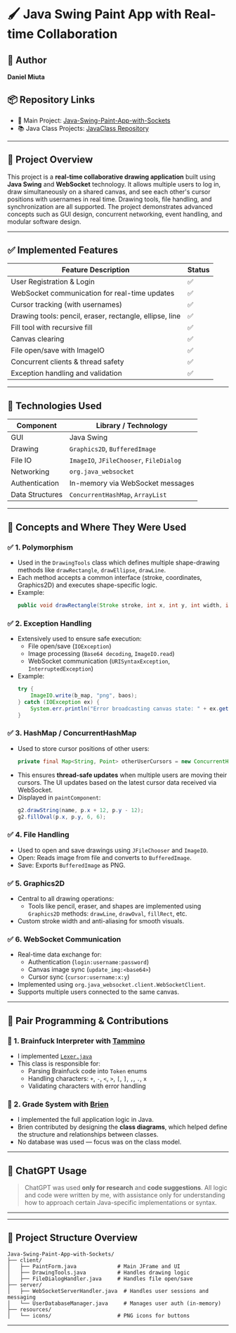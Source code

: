 # 🖌️ Java Swing Paint App with Real-time Collaboration

## 👤 Author  
**Daniel Miuta**

## 📦 Repository Links  
- 🎨 Main Project: [Java-Swing-Paint-App-with-Sockets](https://github.com/DanielMiuta24/Java-Swing-Paint-App-with-Sockets)  
- 📚 Java Class Projects: [JavaClass Repository](https://github.com/DanielMiuta24/JavaClass)

---

## 📘 Project Overview

This project is a **real-time collaborative drawing application** built using **Java Swing** and **WebSocket** technology. It allows multiple users to log in, draw simultaneously on a shared canvas, and see each other's cursor positions with usernames in real time. Drawing tools, file handling, and synchronization are all supported. The project demonstrates advanced concepts such as GUI design, concurrent networking, event handling, and modular software design.

---

## ✅ Implemented Features

| Feature Description                                      | Status |
|----------------------------------------------------------|--------|
| User Registration & Login                                | ✅     |
| WebSocket communication for real-time updates            | ✅     |
| Cursor tracking (with usernames)                         | ✅     |
| Drawing tools: pencil, eraser, rectangle, ellipse, line  | ✅     |
| Fill tool with recursive fill                            | ✅     |
| Canvas clearing                                          | ✅     |
| File open/save with ImageIO                              | ✅     |
| Concurrent clients & thread safety                       | ✅     |
| Exception handling and validation                        | ✅     |

---

## 🧠 Technologies Used

| Component        | Library / Technology                   |
|------------------|----------------------------------------|
| GUI              | Java Swing                             |
| Drawing          | `Graphics2D`, `BufferedImage`          |
| File IO          | `ImageIO`, `JFileChooser`, `FileDialog`|
| Networking       | `org.java_websocket`                   |
| Authentication   | In-memory via WebSocket messages       |
| Data Structures  | `ConcurrentHashMap`, `ArrayList`       |

---

## 📍 Concepts and Where They Were Used

### ✅ 1. **Polymorphism**
- Used in the `DrawingTools` class which defines multiple shape-drawing methods like `drawRectangle`, `drawEllipse`, `drawLine`.
- Each method accepts a common interface (stroke, coordinates, Graphics2D) and executes shape-specific logic.
- Example:
  ```java
  public void drawRectangle(Stroke stroke, int x, int y, int width, int height, Graphics2D g) { ... }
  ```

### ✅ 2. **Exception Handling**
- Extensively used to ensure safe execution:
  - File open/save (`IOException`)
  - Image processing (`Base64 decoding`, `ImageIO.read`)
  - WebSocket communication (`URISyntaxException`, `InterruptedException`)
- Example:
  ```java
  try {
      ImageIO.write(b_map, "png", baos);
  } catch (IOException ex) {
      System.err.println("Error broadcasting canvas state: " + ex.getMessage());
  }
  ```

### ✅ 3. **HashMap / ConcurrentHashMap**
- Used to store cursor positions of other users:
  ```java
  private final Map<String, Point> otherUserCursors = new ConcurrentHashMap<>();
  ```
- This ensures **thread-safe updates** when multiple users are moving their cursors. The UI updates based on the latest cursor data received via WebSocket.
- Displayed in `paintComponent`:
  ```java
  g2.drawString(name, p.x + 12, p.y - 12);
  g2.fillOval(p.x, p.y, 6, 6);
  ```

### ✅ 4. **File Handling**
- Used to open and save drawings using `JFileChooser` and `ImageIO`.
- Open: Reads image from file and converts to `BufferedImage`.
- Save: Exports `BufferedImage` as PNG.

### ✅ 5. **Graphics2D**
- Central to all drawing operations:
  - Tools like pencil, eraser, and shapes are implemented using `Graphics2D` methods: `drawLine`, `drawOval`, `fillRect`, etc.
- Custom stroke width and anti-aliasing for smooth visuals.

### ✅ 6. **WebSocket Communication**
- Real-time data exchange for:
  - Authentication (`login:username:password`)
  - Canvas image sync (`update_img:<base64>`)
  - Cursor sync (`cursor:username:x:y`)
- Implemented using `org.java_websocket.client.WebSocketClient`.
- Supports multiple users connected to the same canvas.

---

## 👥 Pair Programming & Contributions

### 🔧 1. **Brainfuck Interpreter** with [Tammino](https://github.com/Tam-DHBW/dhbw-programming)
- I implemented [`Lexer.java`](https://github.com/Tam-DHBW/dhbw-programming/blob/1cdf2788a66c1f4765b0c2f43adb18ce7be0b76d/brainfuck/src/main/java/dhbw/mos/brainfuck/Lexer.java)
- This class is responsible for:
  - Parsing Brainfuck code into `Token` enums
  - Handling characters: `+`, `-`, `<`, `>`, `[`, `]`, `,`, `.`, `x`
  - Validating characters with error handling

### 🔧 2. **Grade System** with [Brien](https://github.com/DanielMiuta24/JavaClass/tree/main/Semester2/GradeSystem)
- I implemented the full application logic in Java.
- Brien contributed by designing the **class diagrams**, which helped define the structure and relationships between classes.
- No database was used — focus was on the class model.

---

## 💬 ChatGPT Usage

> ChatGPT was used **only for research** and **code suggestions**. All logic and code were written by me, with assistance only for understanding how to approach certain Java-specific implementations or syntax.

---



---

## 📂 Project Structure Overview

```
Java-Swing-Paint-App-with-Sockets/
├── client/
│   ├── PaintForm.java             # Main JFrame and UI
│   ├── DrawingTools.java          # Handles drawing logic
│   ├── FileDialogHandler.java     # Handles file open/save
├── server/
│   ├── WebSocketServerHandler.java  # Handles user sessions and messaging
│   └── UserDatabaseManager.java     # Manages user auth (in-memory)
├── resources/
│   └── icons/                     # PNG icons for buttons
```

---


